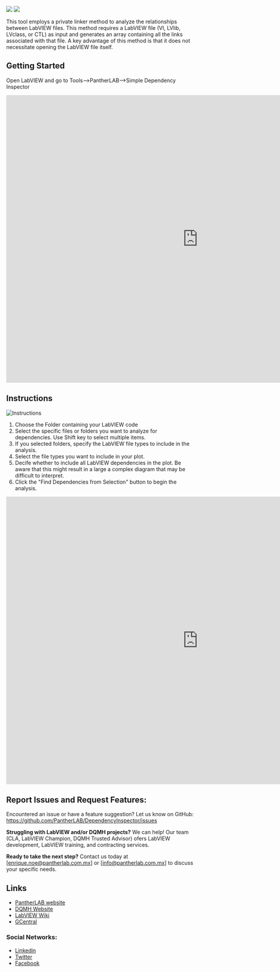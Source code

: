 <a href="https://www.vipm.io/package/pantherlab_lib_dependency_inspector/"> <img src="https://www.vipm.io/package/pantherlab_lib_dependency_inspector/badge.svg?metric=installs"></a> <a href="https://www.vipm.io/package/pantherlab_lib_dependency_inspector/"><img src="https://www.vipm.io/package/pantherlab_lib_dependency_inspector/badge.svg?metric=stars"></a>


This tool employs a private linker method to analyze the relationships between LabVIEW files. This method requires a LabVIEW file (VI, LVlib, LVclass, or CTL) as input and generates an array containing all the links associated with that file. A key advantage of this method is that it does not necessitate opening the LabVIEW file itself.

## Getting Started

Open LabVIEW and go to Tools-->PantherLAB-->Simple Dependency Inspector

<iframe width="1024" height="768" src="https://github.com/user-attachments/assets/11ca6f74-3081-4b22-a3ec-fe2b505240c1" frameborder="0" allow="accelerometer; autoplay; clipboard-write; encrypted-media; gyroscope; picture-in-picture" allowfullscreen></iframe>

## Instructions

![Instructions](https://github.com/user-attachments/assets/dfc28802-3ec5-479d-b72d-c6080fe0481f)

1. Choose the Folder containing your LabVIEW code
2. Select the specific files or folders you want to analyze for dependencies. Use Shift key to select multiple items.
3. If you selected folders, specify the LabVIEW file types to include in the analysis.
4. Select the file types you want to include in your plot.
5. Decife whether to include all LabVIEW dependencies in the plot. Be aware that this might result in a large a complex diagram that may be difficult to interpret.
6. Click the "Find Dependencies from Selection" button to begin the analysis.

<iframe width="1024" height="768" src="https://github.com/user-attachments/assets/1be49e76-be57-413d-a342-fa9c29882bc1" frameborder="0" allow="accelerometer; autoplay; clipboard-write; encrypted-media; gyroscope; picture-in-picture" allowfullscreen></iframe>



## Report Issues and Request Features:
Encountered an issue or have a feature suggestion? Let us know on GitHub: 
https://github.com/PantherLAB/DependencyInspector/issues

**Struggling with LabVIEW and/or DQMH projects?** We can help! Our team (CLA, LabVIEW Champion, DQMH Trusted Advisor) ofers LabVIEW development, LabVIEW training, and contracting services.

**Ready to take the next step?** Contact us today at [enrique.noe@pantherlab.com.mx] or [info@pantherlab.com.mx] to discuss your specific needs.

## Links
- [PantherLAB website](https://pantherlab.com.mx/)
- [DQMH Website](https://dqmh.org/)
- [LabVIEW Wiki](https://labviewwiki.org/wiki/Home)
- [GCentral](https://www.gcentral.org/)

### Social Networks:
- [Linkedin](https://www.linkedin.com/company/pantherlabmx/)
- [Twitter](https://x.com/PantherLAB_)
- [Facebook](https://www.facebook.com/profile.php?id=61556228677680)
 
